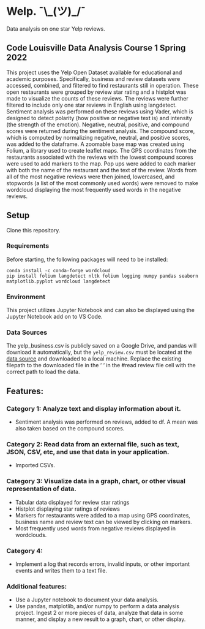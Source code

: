 # Welp. ¯\\\_(ツ)_/¯
Data analysis on one star Yelp reviews.


## Code Louisville Data Analysis Course 1 Spring 2022 

This project uses the Yelp Open Dataset available for educational and academic purposes. Specifically, business and review datasets were accessed, combined, and filtered to find restaurants still in operation. These open restaurants were grouped by review star rating and a histplot was made to visualize the counts of these reviews. The reviews were further filtered to include only one star reviews in English using langdetect. Sentiment analysis was performed on these reviews using Vader, which is designed to detect polarity (how positive or negative text is) and intensity (the strength of the emotion).  Negative, neutral, positive, and compound scores were returned during the sentiment analysis. The compound score, which is computed by normalizing negative, neutral, and positive scores, was added to the dataframe. A zoomable base map was created using Folium, a library used to create leaflet maps. The GPS coordinates from the restaurants associated with the reviews with the lowest compound scores were used to add markers to the map. Pop ups were added to each marker with both the name of the restaurant and the text of the review. Words from all of the most negative reviews were then joined, lowercased, and stopwords (a list of the most commonly used words) were removed to make wordcloud displaying the most frequently used words in the negative reviews. 
 
## Setup
Clone this repository.

### Requirements
Before starting, the following packages will need to be installed:

```
conda install -c conda-forge wordcloud
pip install folium langdetect nltk folium logging numpy pandas seaborn matplotlib.pyplot wordcloud langdetect
```
### Environment
This project utilizes Jupyter Notebook and can also be displayed using the Jupyter Notebook add on to VS Code. 

### Data Sources 
The yelp_business.csv is publicly saved on a Google Drive, and pandas will download it automatically, but the `yelp_review.csv` must be located at the [data source](https://www.kaggle.com/yelp-dataset/yelp-dataset/version/6) and downloaded to a local machine. Replace the existing filepath to the downloaded file in the ‘ ‘ in the #read review file cell with the correct path to load the data. 
 
## Features:

### Category 1: Analyze text and display information about it.
  - Sentiment analysis was performed on reviews, added to df. A mean was also taken based on the compound scores. 
 
### Category 2: Read data from an external file, such as text, JSON, CSV, etc, and use that data in your application.
  - Imported CSVs.  

### Category 3: Visualize data in a graph, chart, or other visual representation of data.
  - Tabular data displayed for review star ratings
  - Histplot displaying star ratings of reviews
  - Markers for restaurants were added to a map using GPS coordinates, business name and review text can be viewed by clicking on     markers.
  - Most frequently used words from negative reviews displayed in wordclouds.

### Category 4:
  - Implement a log that records errors, invalid inputs, or other important events and writes them to a text file.

### Additional features:
  - Use a Jupyter notebook to document your data analysis.
  - Use pandas, matplotlib, and/or numpy to perform a data analysis project. Ingest 2 or more pieces of data, analyze that data in some manner, and display a new result to a graph, chart, or other display.
 